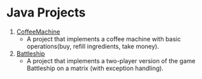 # Java Projects

1. [CoffeeMachine](https://github.com/DanNimara/JavaProjects/tree/main/CoffeeMachine/machine)<br/>
    - A project that implements a coffee machine with basic operations(buy, refill ingredients, take money).
2. [Battleship](https://github.com/DanNimara/JavaProjects/tree/main/BattleShip)</br>
    - A project that implements a two-player version of the game Battleship on a matrix (with exception handling). 
